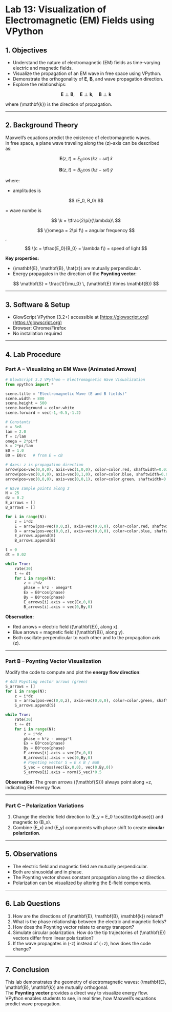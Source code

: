 # Lab 13: Visualization of Electromagnetic (EM) Fields using VPython

## 1. Objectives
- Understand the nature of electromagnetic (EM) fields as time-varying electric and magnetic fields.  
- Visualize the propagation of an EM wave in free space using VPython.  
- Demonstrate the orthogonality of **E**, **B**, and wave propagation direction.  
- Explore the relationships:  

$$
\mathbf{E} \perp \mathbf{B}, \quad \mathbf{E} \perp \mathbf{k}, \quad \mathbf{B} \perp \mathbf{k}
$$  

where \(\mathbf{k}\) is the direction of propagation.  

---

## 2. Background Theory
Maxwell’s equations predict the existence of electromagnetic waves.  
In free space, a plane wave traveling along the \(z\)-axis can be described as:

$$
\mathbf{E}(z,t) = E_0 \cos(kz - \omega t)\,\hat{x}
$$

$$
\mathbf{B}(z,t) = B_0 \cos(kz - \omega t)\,\hat{y}
$$

where:  
- amplitudes is

$$ \E_0, B_0\ $$

= wave numbe is

$$ \k = \tfrac{2\pi}{\lambda}\ $$  

$$ \(\omega = 2\pi f\) = angular frequency $$,  

$$ \(c = \tfrac{E_0}{B_0} = \lambda f\) = speed of light $$  

**Key properties:**  
- \(\mathbf{E}, \mathbf{B}, \hat{z}\) are mutually perpendicular.  
- Energy propagates in the direction of the **Poynting vector**:  

$$
\mathbf{S} = \frac{1}{\mu_0} \, (\mathbf{E} \times \mathbf{B})
$$  

---

## 3. Software & Setup
- GlowScript VPython (3.2+) accessible at [https://glowscript.org](https://glowscript.org)  
- Browser: Chrome/Firefox  
- No installation required  

---

## 4. Lab Procedure

### Part A – Visualizing an EM Wave (Animated Arrows)
```python
# GlowScript 3.2 VPython – Electromagnetic Wave Visualization
from vpython import *

scene.title = "Electromagnetic Wave (E and B fields)"
scene.width = 800
scene.height = 500
scene.background = color.white
scene.forward = vec(-1,-0.5,-1.2)

# Constants
c = 3e8
lam = 2.0
f = c/lam
omega = 2*pi*f
k = 2*pi/lam
E0 = 1.0
B0 = E0/c   # from E = cB

# Axes: z is propagation direction
arrow(pos=vec(0,0,0), axis=vec(1,0,0), color=color.red, shaftwidth=0.03)   # x-axis (E)
arrow(pos=vec(0,0,0), axis=vec(0,1,0), color=color.blue, shaftwidth=0.03)  # y-axis (B)
arrow(pos=vec(0,0,0), axis=vec(0,0,1), color=color.green, shaftwidth=0.03) # z-axis (prop)

# Wave sample points along z
N = 25
dz = 0.2
E_arrows = []
B_arrows = []

for i in range(N):
    z = i*dz
    E = arrow(pos=vec(0,0,z), axis=vec(0,0,0), color=color.red, shaftwidth=0.02)
    B = arrow(pos=vec(0,0,z), axis=vec(0,0,0), color=color.blue, shaftwidth=0.02)
    E_arrows.append(E)
    B_arrows.append(B)

t = 0
dt = 0.02

while True:
    rate(30)
    t += dt
    for i in range(N):
        z = i*dz
        phase = k*z - omega*t
        Ex = E0*cos(phase)
        By = B0*cos(phase)
        E_arrows[i].axis = vec(Ex,0,0)
        B_arrows[i].axis = vec(0,By,0)
```

**Observation:**  
- Red arrows = electric field (\(\mathbf{E}\), along x).  
- Blue arrows = magnetic field (\(\mathbf{B}\), along y).  
- Both oscillate perpendicular to each other and to the propagation axis (z).  

---

### Part B – Poynting Vector Visualization
Modify the code to compute and plot the **energy flow direction**:

```python
# Add Poynting vector arrows (green)
S_arrows = []
for i in range(N):
    z = i*dz
    S = arrow(pos=vec(0,0,z), axis=vec(0,0,0), color=color.green, shaftwidth=0.02)
    S_arrows.append(S)

while True:
    rate(30)
    t += dt
    for i in range(N):
        z = i*dz
        phase = k*z - omega*t
        Ex = E0*cos(phase)
        By = B0*cos(phase)
        E_arrows[i].axis = vec(Ex,0,0)
        B_arrows[i].axis = vec(0,By,0)
        # Poynting vector S = E x B / mu0
        S_vec = cross(vec(Ex,0,0), vec(0,By,0))
        S_arrows[i].axis = norm(S_vec)*0.5
```

**Observation:** The green arrows (\(\mathbf{S}\)) always point along +z, indicating EM energy flow.  

---

### Part C – Polarization Variations
1. Change the electric field direction to \(E_y = E_0 \cos(\text{phase})\) and magnetic to \(B_x\).  
2. Combine \(E_x\) and \(E_y\) components with phase shift to create **circular polarization**.  

---

## 5. Observations
- The electric field and magnetic field are mutually perpendicular.  
- Both are sinusoidal and in phase.  
- The Poynting vector shows constant propagation along the +z direction.  
- Polarization can be visualized by altering the E-field components.  

---

## 6. Lab Questions
1. How are the directions of \(\mathbf{E}, \mathbf{B}, \mathbf{k}\) related?  
2. What is the phase relationship between the electric and magnetic fields?  
3. How does the Poynting vector relate to energy transport?  
4. Simulate circular polarization. How do the tip trajectories of \(\mathbf{E}\) vectors differ from linear polarization?  
5. If the wave propagates in \(-z\) instead of \(+z\), how does the code change?  

---

## 7. Conclusion
This lab demonstrates the geometry of electromagnetic waves: \(\mathbf{E}, \mathbf{B}, \mathbf{k}\) are mutually orthogonal.  
The **Poynting vector** provides a direct way to visualize energy flow. VPython enables students to see, in real time, how Maxwell’s equations predict wave propagation.

